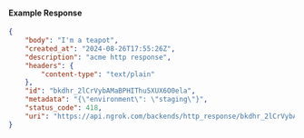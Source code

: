 <!-- Code generated for API Clients. DO NOT EDIT. -->

#### Example Response

```json
{
	"body": "I'm a teapot",
	"created_at": "2024-08-26T17:55:26Z",
	"description": "acme http response",
	"headers": {
		"content-type": "text/plain"
	},
	"id": "bkdhr_2lCrVybAMaBPHIThu5XUX6O0ela",
	"metadata": "{\"environment\": \"staging\"}",
	"status_code": 418,
	"uri": "https://api.ngrok.com/backends/http_response/bkdhr_2lCrVybAMaBPHIThu5XUX6O0ela"
}
```
